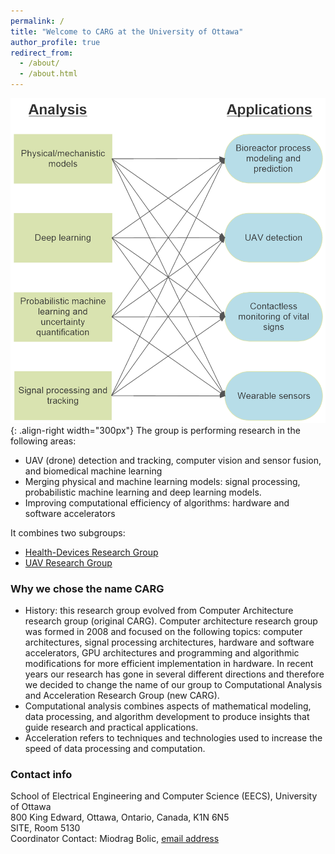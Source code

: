 ```yaml
---
permalink: /
title: "Welcome to CARG at the University of Ottawa"
author_profile: true
redirect_from:
  - /about/
  - /about.html
---
```

![CARG applications and research areas](/images/CARG_BlockDiagram.png){: .align-right width="300px"}
The group is performing research in the following areas:

- UAV (drone) detection and tracking, computer vision and sensor fusion, and biomedical machine learning
- Merging physical and machine learning models: signal processing, probabilistic machine learning and deep learning models.
- Improving computational efficiency of algorithms: hardware and software accelerators

It combines two subgroups:
- [Health-Devices Research Group](https://carg-uottawa.github.io/health-devices/)
- [UAV Research Group](https://carg-uottawa.github.io/uav/)

### Why we chose the name CARG
- History: this research group evolved from Computer Architecture research group (original CARG). Computer architecture research group was formed in 2008 and focused on the following topics: computer architectures, signal processing architectures, hardware and software accelerators, GPU architectures and programming and algorithmic modifications for more efficient implementation in hardware.
In recent years our research has gone in several different directions and therefore we decided to change the name of our group to Computational Analysis and Acceleration Research Group (new CARG).
- Computational analysis combines aspects of mathematical modeling, data processing, and algorithm development to produce insights that guide research and practical applications.
- Acceleration refers to techniques and technologies used to increase the speed of data processing and computation.

### Contact info
School of Electrical Engineering and Computer Science (EECS), University of Ottawa  
800 King Edward, Ottawa, Ontario, Canada, K1N 6N5  
SITE, Room 5130  
Coordinator Contact: Miodrag Bolic, [email address](mailto:mbolic@uottawa.ca)
